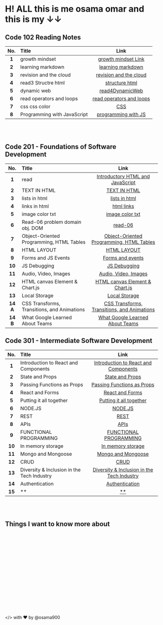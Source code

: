 # H! ALL this is me osama omar and this is my &#8595;&#8595;

## Code 102 Reading Notes

| **No.** | **Title**                   |                                             **Link**                                             |
| :-----: | :-------------------------- | :----------------------------------------------------------------------------------------------: |
|  **1**  | growth mindset              |         [growth mindset Link](https://osama900.github.io/reading-notes/growth%20mindset)         |
|  **2**  | learning markdown           |        [learning markdown](https://osama900.github.io/reading-notes/Learning%20Markdown)         |
|  **3**  | revision and the cloud      | [revision and the cloud](https://osama900.github.io/reading-notes/Revisions%20and%20the%20Cloud) |
|  **4**  | read3 Structre html         |          [structure html](https://osama900.github.io/reading-notes/read3StructureHtml)           |
|  **5**  | dynamic web                 |           [read4DynamicWeb](https://osama900.github.io/reading-notes/read4DynamicWeb)            |
|  **6**  | read operators and loops    |      [read operators and loops](https://osama900.github.io/reading-notes/read%20operators)       |
|  **7**  | css css color               |               [CSS](https://osama900.github.io/reading-notes/design%20with%20css)                |
|  **8**  | Programming with JavaScript |      [programming with JS](https://osama900.github.io/reading-notes/read%207programmingJS)       |

<br>
<br>

## Code 201 - Foundations of Software Development

| **No.**  | **Title**                                   |                                                     **Link**                                                     |
| :------: | :------------------------------------------ | :--------------------------------------------------------------------------------------------------------------: |
|  **1**   | read                                        |            [Introductory HTML and JavaScript](https://osama900.github.io/reading-notes/level2/read1)             |
|  **2**   | TEXT IN HTML                                |                [TEXT IN HTML](https://osama900.github.io/reading-notes/level2/class%202/class-02)                |
|  **3**   | lists in html                               |                [lists in html](https://osama900.github.io/reading-notes/level2/class-03/read-03)                 |
|  **4**   | links in html                               |                  [html links](https://osama900.github.io/reading-notes/level2/class-04/read-04)                  |
|  **5**   | image color txt                             |               [image color txt](https://osama900.github.io/reading-notes/level2/class-05/read-05)                |
|  **6**   | Read-06 problem domain obj. DOM             |                   [read-06](https://osama900.github.io/reading-notes/level2/class-06/read-06)                    |
|  **7**   | Object-Oriented Programming, HTML Tables    |   [Object-Oriented Programming, HTML Tables](https://osama900.github.io/reading-notes/level2/class-07/read-07)   |
|  **8**   | HTML LAYOUT                                 |                 [HTML LAYOUT](https://osama900.github.io/reading-notes/level2/class-08/read-08)                  |
|  **9**   | Forms and JS Events                         |               [Forms and events](https://osama900.github.io/reading-notes/level2/class-09/read-09)               |
|  **10**  | JS Debugging                                |                 [JS Debugging](https://osama900.github.io/reading-notes/level2/class-10/read-10)                 |
|  **11**  | Audio, Video, Images                        |             [Audio, Video, Images](https://osama900.github.io/reading-notes/level2/class-11/read-11)             |
|  **12**  | HTML canvas Element & Chart.js              |        [HTML canvas Element & Chart.js](https://osama900.github.io/reading-notes/level2/class-12/read-12)        |
|  **13**  | Local Storage                               |                [Local Storage](https://osama900.github.io/reading-notes/level2/class-13/class-13)                |
| **14 A** | CSS Transforms, Transitions, and Animations | [CSS Transforms, Transitions, and Animations](https://osama900.github.io/reading-notes/level2/class-14/read-14a) |
| **14 B** | What Google Learned About Teams             |       [What Google Learned About Teams](https://osama900.github.io/reading-notes/level2/class-14/read-14b)       |

## Code 301 - Intermediate Software Development

| **No.** | **Title**                                  |                                                 **Link**                                                 |
| :-----: | :----------------------------------------- | :------------------------------------------------------------------------------------------------------: |
|  **1**  | Introduction to React and Components       |    [Introduction to React and Components](https://osama900.github.io/reading-notes/level-03/class-01)    |
|  **2**  | State and Props                            |              [State and Props](https://osama900.github.io/reading-notes/level-03/class-02)               |
|  **3**  | Passing Functions as Props                 |         [Passing Functions as Props](https://osama900.github.io/reading-notes/level-03/class-03)         |
|  **4**  | React and Forms                            |              [React and Forms](https://osama900.github.io/reading-notes/level-03/class-04)               |
|  **5**  | Putting it all together                    |          [Putting it all together](https://osama900.github.io/reading-notes/level-03/class-05)           |
|  **6**  | NODE.JS                                    |                  [NODE.JS](https://osama900.github.io/reading-notes/level-03/class-06)                   |
|  **7**  | REST                                       |                    [REST](https://osama900.github.io/reading-notes/level-03/class-07)                    |
|  **8**  | APIs                                       |                    [APIs](https://osama900.github.io/reading-notes/level-03/class-08)                    |
|  **9**  | FUNCTIONAL PROGRAMMING                     |           [FUNCTIONAL PROGRAMMING](https://osama900.github.io/reading-notes/level-03/class-09)           |
| **10**  | In memory storage                          |             [In memory storage](https://osama900.github.io/reading-notes/level-03/class-10)              |
| **11**  | Mongo and Mongoose                         |             [Mongo and Mongoose](https://osama900.github.io/reading-notes/level-03/class-11)             |
| **12**  | CRUD                                       |                    [CRUD](https://osama900.github.io/reading-notes/level-03/class-12)                    |
| **13**  | Diversity & Inclusion in the Tech Industry | [Diversity & Inclusion in the Tech Industry](https://osama900.github.io/reading-notes/level-03/class-13) |
| **14**  | Authentication                             |               [Authentication](https://osama900.github.io/reading-notes/level-03/class-14)               |
| **15**  | \*\*                                       |                                                 [\*\*]()                                                 |

<br>

<br>

## Things I want to know more about

<br>

<br>
<br>
<br>
<br>
<br>
<br><br>

<br>

<br>
<br>
<br>
<br>
<br>
<br>

</> with ❤️ by @osama900
